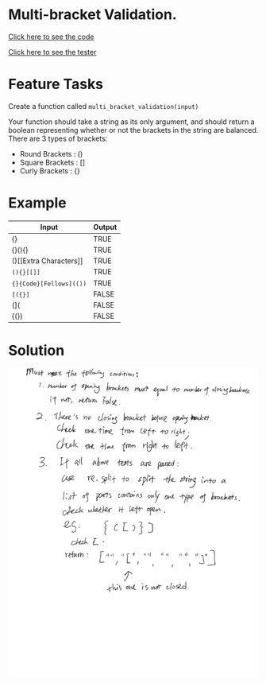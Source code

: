 # Multi-bracket Validation.
[Click here to see the code](multi_bracket_validation.py)

[Click here to see the tester](../../../tests/challenges/multi_bracket_validation/test_multi_bracket_validation.py)

# Feature Tasks
Create a function called ```multi_bracket_validation(input)```

Your function should take a string as its only argument, and should return a boolean representing whether or not the brackets in the string are balanced. There are 3 types of brackets:

- Round Brackets : ()
- Square Brackets : []
- Curly Brackets : {}

# Example
|Input	|Output|
|--|--|
|{}	|TRUE|
|{}(){}	|TRUE|
|()[[Extra Characters]]	|TRUE|
|`(){}[[]]`	|TRUE|
|`{}{Code}[Fellows](())`	|TRUE|
|`[({}]`	|FALSE|
|(](	|FALSE|
|{(})	|FALSE|

# Solution
![img](brackets.png)
